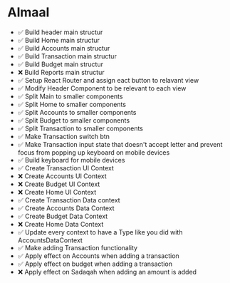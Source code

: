 # Almaal

- ✅ Build header main structur
- ✅ Build Home main structur
- ✅ Build Accounts main structur
- ✅ Build Transaction main structur
- ✅ Build Budget main structur
- ❌ Build Reports main structur
- ✅ Setup React Router and assign eact button to relavant view
- ✅ Modify Header Component to be relevant to each view
- ✅ Split Main to smaller components
- ✅ Split Home to smaller components
- ✅ Split Accounts to smaller components
- ✅ Split Budget to smaller components
- ✅ Split Transaction to smaller components
- ✅ Make Transaction switch btn
- ✅ Make Transaction input state that doesn't accept letter and prevent focus from popping up keyboard on mobile devices
- ✅ Build keyboard for mobile devices
- ✅ Create Transaction UI Context
- ❌ Create Accounts UI Context
- ❌ Create Budget UI Context
- ❌ Create Home UI Context
- ✅ Create Transaction Data context
- ✅ Create Accounts Data Context
- ✅ Create Budget Data Context
- ❌ Create Home Data Context
- ✅ Update every context to have a Type like you did with AccountsDataContext
- ✅ Make adding Transaction functionality
- ✅ Apply effect on Accounts when adding a transaction
- ✅ Apply effect on budget when adding a transaction
- ❌ Apply effect on Sadaqah when adding an amount is added
